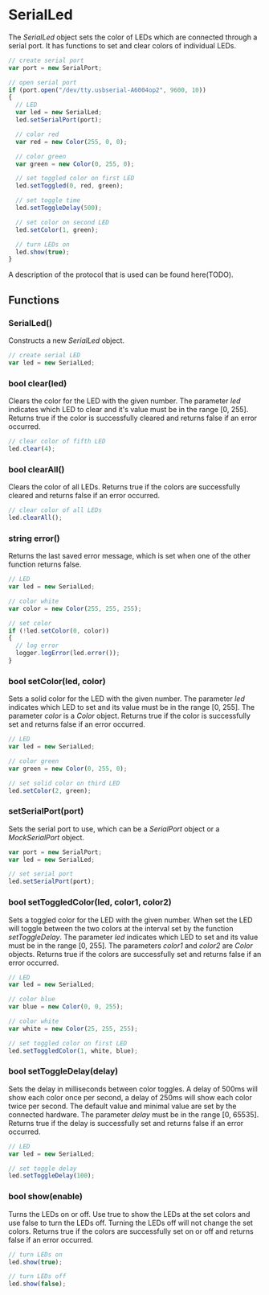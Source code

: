 SerialLed
=========

The _SerialLed_ object sets the color of LEDs which are connected through a serial port. It has functions to set and clear colors of individual LEDs. 

```javascript
// create serial port
var port = new SerialPort;

// open serial port
if (port.open("/dev/tty.usbserial-A6004op2", 9600, 10))
{
  // LED
  var led = new SerialLed;
  led.setSerialPort(port);

  // color red
  var red = new Color(255, 0, 0);

  // color green
  var green = new Color(0, 255, 0);

  // set toggled color on first LED
  led.setToggled(0, red, green);

  // set toggle time
  led.setToggleDelay(500);

  // set color on second LED
  led.setColor(1, green);

  // turn LEDs on
  led.show(true);
}
```

A description of the protocol that is used can be found here(TODO).

Functions
---------

### SerialLed()

Constructs a new _SerialLed_ object.

```javascript
// create serial LED
var led = new SerialLed;
```

### bool clear(led)

Clears the color for the LED with the given number. The parameter _led_ indicates which LED to clear and it's value must be in the range [0, 255]. Returns true if the color is successfully cleared and returns false if an error occurred.

```javascript
// clear color of fifth LED
led.clear(4);
```

### bool clearAll()

Clears the color of all LEDs. Returns true if the colors are successfully cleared and returns false if an error occurred.

```javascript
// clear color of all LEDs
led.clearAll();
```

### string error()

Returns the last saved error message, which is set when one of the other function returns false.

```javascript
// LED
var led = new SerialLed;

// color white
var color = new Color(255, 255, 255);

// set color
if (!led.setColor(0, color))
{
  // log error
  logger.logError(led.error());
}
```

### bool setColor(led, color)

Sets a solid color for the LED with the given number. The parameter _led_ indicates which LED to set and its value must be in the range [0, 255]. The parameter _color_ is a _Color_ object. Returns true if the color is successfully set and returns false if an error occurred.

```javascript
// LED
var led = new SerialLed;

// color green
var green = new Color(0, 255, 0);

// set solid color on third LED
led.setColor(2, green);
```

### setSerialPort(port)

Sets the serial port to use, which can be a _SerialPort_ object or a _MockSerialPort_ object.

```javascript
var port = new SerialPort;
var led = new SerialLed;

// set serial port
led.setSerialPort(port);
```

### bool setToggledColor(led, color1, color2)

Sets a toggled color for the LED with the given number. When set the LED will toggle between the two colors at the interval set by the function _setToggleDelay_. The parameter _led_ indicates which LED to set and its value must be in the range [0, 255]. The parameters _color1_ and _color2_ are _Color_ objects. Returns true if the colors are successfully set and returns false if an error occurred.

```javascript
// LED
var led = new SerialLed;

// color blue
var blue = new Color(0, 0, 255);

// color white
var white = new Color(25, 255, 255);

// set toggled color on first LED
led.setToggledColor(1, white, blue);
```

### bool setToggleDelay(delay)

Sets the delay in milliseconds between color toggles. A delay of 500ms will show each color once per second, a delay of 250ms will show each color twice per second. The default value and minimal value are set by the connected hardware. The parameter _delay_ must be in the range [0, 65535]. Returns true if the delay is successfully set and returns false if an error occurred.

```javascript
// LED
var led = new SerialLed;

// set toggle delay
led.setToggleDelay(100);
```

### bool show(enable)

Turns the LEDs on or off. Use true to show the LEDs at the set colors and use false to turn the LEDs off. Turning the LEDs off will not change the set colors. Returns true if the colors are successfully set on or off and returns false if an error occurred.

```javascript
// turn LEDs on
led.show(true);

// turn LEDs off
led.show(false);
```

